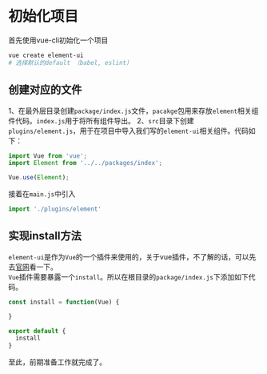 # 初始化项目

首先使用vue-cli初始化一个项目
``` bash
vue create element-ui
# 选择默认的default （babel, eslint）
```

## 创建对应的文件
1、在最外层目录创建`package/index.js`文件，`pacakge`包用来存放`element`相关组件代码。`index.js`用于将所有组件导出。
2、`src`目录下创建`plugins/element.js`，用于在项目中导入我们写的`element-ui`相关组件。代码如下：
```javascript
import Vue from 'vue';
import Element from '../../packages/index';

Vue.use(Element);
```
接着在`main.js`中引入
```javascript
import './plugins/element'
```

## 实现install方法  
`element-ui`是作为`Vue`的一个插件来使用的，关于vue插件，不了解的话，可以先去[官网](https://cn.vuejs.org/v2/guide/plugins.html)看一下。  
`Vue`插件需要暴露一个`install`。所以在根目录的`package/index.js`下添加如下代码。
```javascript
const install = function(Vue) {

}

export default {
  install
}
```
至此，前期准备工作就完成了。